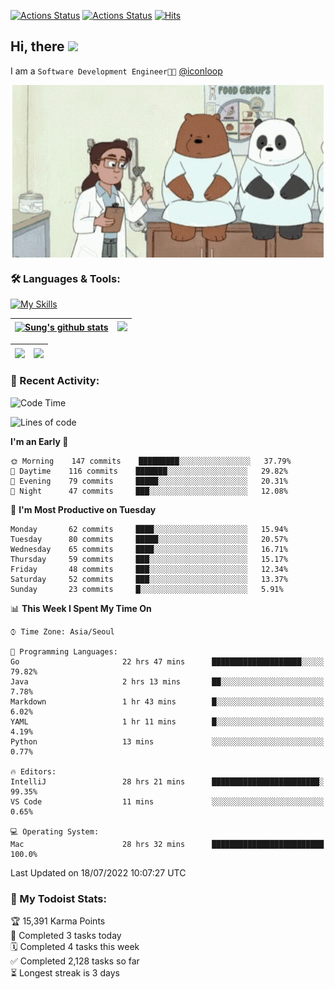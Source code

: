 
[![Actions Status](https://github.com/ddok2/ddok2/workflows/Todoist%20Readme/badge.svg)](https://github.com/ddok2/ddok2/actions)
[![Actions Status](https://github.com/ddok2/ddok2/workflows/wakatime-stats/badge.svg)](https://github.com/ddok2/ddok2/actions)
[![Hits](https://hits.seeyoufarm.com/api/count/incr/badge.svg?url=https%3A%2F%2Fgithub.com%2Fddok2&count_bg=%23FF9595&title_bg=%23555555&icon=github.svg&icon_color=%23FFFFFF&title=hits&edge_flat=false)](https://hits.seeyoufarm.com)

<!-- ![visitors](https://visitor-badge.laobi.icu/badge?page_id=ddok2.ddok2) -->
## Hi, there <img src="https://raw.githubusercontent.com/MartinHeinz/MartinHeinz/master/wave.gif" width="3%">

I am a `Software Development Engineer🧑‍💻` [@iconloop](https://github.com/iconloop)


<p align="center">
    <img align="center" alt="GIF" src="img/debugging.gif" />
</p>


### 🛠 Languages & Tools:

[![My Skills](https://skillicons.dev/icons?i=go,js,ts,py,express,react,svelte,jquery,pug,mongodb,mysql,redis,aws,docker,kubernetes)](https://skillicons.dev)


| <a href="https://github.com/ddok2"><img align="center" src="https://github-readme-stats.vercel.app/api?username=ddok2&show_icons=true&include_all_commits=true&count_private=true&theme=buefy&hide_border=true" alt="Sung's github stats" /></a> | <a href="https://github.com/ddok2"><img src="http://github-readme-streak-stats.herokuapp.com?user=ddok2&hide_border=true" /></a> |
| ------------- |------------- |


| <a href="https://github.com/ddok2"><img align="center" src="https://github-readme-stats.vercel.app/api/top-langs/?username=ddok2&theme=buefy&hide=html,css&hide_border=true width=50%" /></a> | <a href="https://github.com/ddok2"><img align="center" src="https://activity-graph.herokuapp.com/graph?username=ddok2&theme=github&hide_border=true" height="250" /></a> |
| ------------- |--------------------------------------------------------------------------------------------------------------------------------------------------------------------------|


<!-- <details open>
    <summary>📈 My GitHub Stats</summary>
    <p align="center">
        <a href="https://github.com/ddok2">
            <img align="center" src="https://github-readme-stats.vercel.app/api?username=ddok2&show_icons=true&include_all_commits=true&count_private=true&theme=buefy&hide_border=true" alt="Sung's github stats" />
        </a>
    </p>
</details>
<details>
    <summary>💬 Top Languages</summary>
    <p align="center"> 
        <a href="https://github.com/ddok2">
            <img align="center" src="https://github-readme-stats.vercel.app/api/top-langs/?username=ddok2&layout=compact&theme=buefy&hide=html,css&hide_border=true" />
        </a>
    </p>
</details> -->


### 🌈 Recent Activity:
<!--START_SECTION:waka-->
![Code Time](http://img.shields.io/badge/Code%20Time-0%20secs-blue)

![Lines of code](https://img.shields.io/badge/From%20Hello%20World%20I%27ve%20Written-276%20Thousand%20lines%20of%20code-blue)

**I'm an Early 🐤** 

```text
🌞 Morning    147 commits    █████████░░░░░░░░░░░░░░░░   37.79% 
🌆 Daytime    116 commits    ███████░░░░░░░░░░░░░░░░░░   29.82% 
🌃 Evening    79 commits     █████░░░░░░░░░░░░░░░░░░░░   20.31% 
🌙 Night      47 commits     ███░░░░░░░░░░░░░░░░░░░░░░   12.08%

```
📅 **I'm Most Productive on Tuesday** 

```text
Monday       62 commits     ████░░░░░░░░░░░░░░░░░░░░░   15.94% 
Tuesday      80 commits     █████░░░░░░░░░░░░░░░░░░░░   20.57% 
Wednesday    65 commits     ████░░░░░░░░░░░░░░░░░░░░░   16.71% 
Thursday     59 commits     ███░░░░░░░░░░░░░░░░░░░░░░   15.17% 
Friday       48 commits     ███░░░░░░░░░░░░░░░░░░░░░░   12.34% 
Saturday     52 commits     ███░░░░░░░░░░░░░░░░░░░░░░   13.37% 
Sunday       23 commits     █░░░░░░░░░░░░░░░░░░░░░░░░   5.91%

```


📊 **This Week I Spent My Time On** 

```text
⌚︎ Time Zone: Asia/Seoul

💬 Programming Languages: 
Go                       22 hrs 47 mins      ████████████████████░░░░░   79.82% 
Java                     2 hrs 13 mins       ██░░░░░░░░░░░░░░░░░░░░░░░   7.78% 
Markdown                 1 hr 43 mins        █░░░░░░░░░░░░░░░░░░░░░░░░   6.02% 
YAML                     1 hr 11 mins        █░░░░░░░░░░░░░░░░░░░░░░░░   4.19% 
Python                   13 mins             ░░░░░░░░░░░░░░░░░░░░░░░░░   0.77%

🔥 Editors: 
IntelliJ                 28 hrs 21 mins      ████████████████████████░   99.35% 
VS Code                  11 mins             ░░░░░░░░░░░░░░░░░░░░░░░░░   0.65%

💻 Operating System: 
Mac                      28 hrs 32 mins      █████████████████████████   100.0%

```


 Last Updated on 18/07/2022 10:07:27 UTC
<!--END_SECTION:waka-->

### 🚧 My Todoist Stats:
<!-- TODO-IST:START -->
🏆  15,391 Karma Points           
🌸  Completed 3 tasks today           
🗓  Completed 4 tasks this week           
✅  Completed 2,128 tasks so far           
⏳  Longest streak is 3 days
<!-- TODO-IST:END -->

